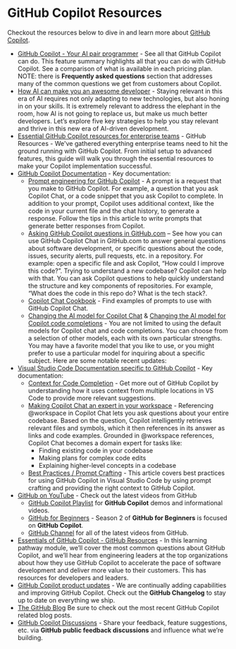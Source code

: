 # GitHub Copilot Resources

Checkout the resources below to dive in and learn more about [GitHub Copilot](https://gh.io/copilot). 

- [GitHub Copilot - Your AI pair programmer](https://github.com/features/copilot) - See all that GitHub Copilot can do. This feature summary highlights all that you can do with GitHub Copilot. See a comparison of what is available in each pricing plan. NOTE: there is **Frequently asked questions** section that addresses many of the common questions we get from customers about Copilot.
- [How AI can make you an awesome developer](https://github.com/orgs/community/discussions/153056) - Staying relevant in this era of AI requires not only adapting to new technologies, but also honing in on your skills. It is extremely relevant to address the elephant in the room, how AI is not going to replace us, but make us much better developers. Let’s explore five key strategies to help you stay relevant and thrive in this new era of AI-driven development.
- [Essential GitHub Copilot resources for enterprise teams](https://resources.github.com/enterprise/essential-copilot-resources/) - GitHub Resources - We've gathered everything enterprise teams need to hit the ground running with GitHub Copilot. From initial setup to advanced features, this guide will walk you through the essential resources to make your Copilot implementation successful.
- [GitHub Copilot Documentation](https://docs.github.com/en/copilot) - Key documentation:
  - [Prompt engineering for GitHub Copilot](https://docs.github.com/en/copilot/using-github-copilot/prompt-engineering-for-github-copilot) - A prompt is a request that you make to GitHub Copilot. For example, a question that you ask Copilot Chat, or a code snippet that you ask Copilot to complete. In addition to your prompt, Copilot uses additional context, like the code in your current file and the chat history, to generate a response. Follow the tips in this article to write prompts that generate better responses from Copilot.
  - [Asking GitHub Copilot questions in GitHub.com](https://docs.github.com/en/enterprise-cloud@latest/copilot/using-github-copilot/asking-github-copilot-questions-in-githubcom#asking-exploratory-questions-about-a-repository) – See how you can use GitHub Copilot Chat in GitHub.com to answer general questions about software development, or specific questions about the code, issues, security alerts, pull requests, etc. in a repository. For example: open a specific file and ask Copilot, “How could I improve this code?”. Trying to understand a new codebase? Copilot can help with that. You can ask Copilot questions to help quickly understand the structure and key components of repositories. For example, “What does the code in this repo do? What is the tech stack?.
  - [Copilot Chat Cookbook](https://docs.github.com/en/copilot/example-prompts-for-github-copilot-chat) - Find examples of prompts to use with GitHub Copilot Chat.
  - [Changing the AI model for Copilot Chat](https://docs.github.com/en/enterprise-cloud@latest/copilot/using-github-copilot/ai-models/changing-the-ai-model-for-copilot-chat) & [Changing the AI model for Copilot code completions](https://docs.github.com/en/enterprise-cloud@latest/copilot/using-github-copilot/ai-models/changing-the-ai-model-for-copilot-code-completion) - You are not limited to using the default models for Copilot chat and code completions. You can choose from a selection of other models, each with its own particular strengths. You may have a favorite model that you like to use, or you might prefer to use a particular model for inquiring about a specific subject. Here are some notable recent updates: 
- [Visual Studio Code Documentation specific to GitHub Copilot](https://code.visualstudio.com/docs/copilot/overview) - Key documentation:
  - [Context for Code Completion](https://code.visualstudio.com/docs/copilot/ai-powered-suggestions#_context) - Get more out of GitHub Copilot by understanding how it uses context from multiple locations in VS Code to provide more relevant suggestions.
  - [Making Copilot Chat an expert in your workspace](https://code.visualstudio.com/docs/copilot/workspace-context) - Referencing @workspace in Copilot Chat lets you ask questions about your entire codebase. Based on the question, Copilot intelligently retrieves relevant files and symbols, which it then references in its answer as links and code examples. Grounded in @workspace references, Copilot Chat becomes a domain expert for tasks like:
    - Finding existing code in your codebase
    - Making plans for complex code edits
    - Explaining higher-level concepts in a codebase
  - [Best Practices / Prompt Crafting](https://code.visualstudio.com/docs/copilot/prompt-crafting) - This article covers best practices for using GitHub Copilot in Visual Studio Code by using prompt crafting and providing the right context to GitHub Copilot.
- [GitHub on YouTube](https://www.youtube.com/@GitHub/videos) - Check out the latest videos from GitHub
  - [GitHub Copilot Playlist](http://gh.io/GitHub-Copilot-on-YouTube) for **GitHub Copilot** demos and informational videos. 
  - [GitHub for Beginners](https://www.youtube.com/playlist?list=PL0lo9MOBetEFcp4SCWinBdpml9B2U25-f) - Season 2 of **GitHub for Beginners** is focused on **GitHub Copilot**. 
  - [GitHub Channel](https://www.youtube.com/@GitHub/videos) for all of the latest videos from GitHub. 
- [Essentials of GitHub Copilot - GitHub Resources](https://resources.github.com/learn/pathways/copilot/essentials/essentials-of-github-copilot/) - In this learning pathway module, we’ll cover the most common questions about GitHub Copilot, and we’ll hear from engineering leaders at the top organizations about how they use GitHub Copilot to accelerate the pace of software development and deliver more value to their customers. This has resources for developers and leaders. 
- [GitHub Copilot product updates](https://github.blog/changelog/label/copilot) - We are continually adding capabilities and improving GitHub Copilot. Check out the **GitHub Changelog** to stay up to date on everything we ship. 
- [The GitHub Blog](https://github.blog/tag/github-copilot) Be sure to check out the most recent GitHub Copilot related blog posts. 
- [GitHub Copilot Discussions](https://github.com/orgs/community/discussions/categories/copilot) - Share your feedback, feature suggestions, etc. via **GitHub public feedback discussions** and influence what we’re building.  



